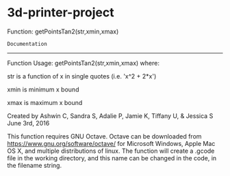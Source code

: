 # 3d-printer-project

Function: getPointsTan2(str,xmin,xmax)

	Documentation
------------------------------

Function Usage: getPointsTan2(str,xmin,xmax)
where:

str is a function of x in single quotes (i.e. 'x^2 + 2*x')

xmin is minimum x bound

xmax is maximum x bound

Created by Ashwin C, Sandra S, Adalie P, Jamie K, Tiffany U, & Jessica S
June 3rd, 2016

This function requires GNU Octave. Octave can be downloaded from https://www.gnu.org/software/octave/ for Microsoft Windows, Apple Mac OS X, and multiple distributions of linux. The function will create a .gcode file in the working directory, and this name can be changed in the code, in the filename string.
